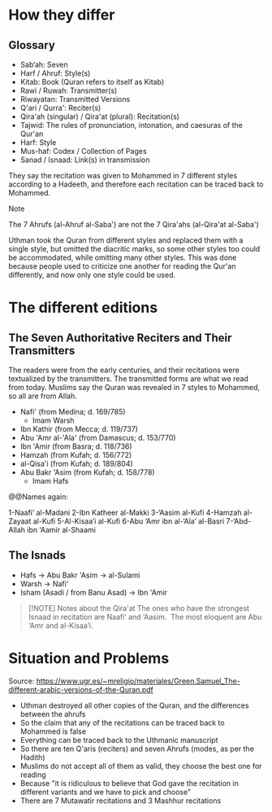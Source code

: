 # How they differ
## Glossary
- Sab‘ah: Seven
- Harf / Ahruf: Style(s)
- Kitab: Book (Quran refers to itself as Kitab)
- Rawi / Ruwah: Transmitter(s)
- Riwayatan: Transmitted Versions
- Q'ari / Qurra': Reciter(s)
- Qira'ah (singular) / Qira'at (plural): Recitation(s)
- Tajwid: The rules of pronunciation, intonation, and caesuras of the Qur'an
- Harf: Style
- Mus-haf: Codex / Collection of Pages
- Sanad / Isnaad: Link(s) in transmission

They say the recitation was given to Mohammed in 7 different styles according to a Hadeeth, and therefore each recitation can be traced back to Mohammed.

> [!NOTE]
> The 7 Ahrufs (al-Ahruf al-Saba') are not the 7 Qira'ahs (al-Qira'at al-Saba')

Uthman took the Quran from different styles and replaced them with a single style, but omitted the diacritic marks, so some other styles too could be accommodated, while omitting many other styles. This was done because people used to criticize one another for reading the Qur'an differently, and now only one style could be used.
# The different editions
## The Seven Authoritative Reciters and Their Transmitters
The readers were from the early centuries, and their recitations were textualized by the transmitters. The transmitted forms are what we read from today. Muslims say the Quran was revealed in 7 styles to Mohammed, so all are from Allah.

- Nafi' (from Medina; d. 169/785)
	- Imam Warsh
- Ibn Kathir (from Mecca; d. 119/737)
- Abu 'Amr al-'Ala' (from Damascus; d. 153/770)
- Ibn 'Amir (from Basra; d. 118/736)
- Hamzah (from Kufah; d. 156/772)
- al-Qisa'i (from Kufah; d. 189/804)
- Abu Bakr 'Asim (from Kufah; d. 158/778)
	- Imam Hafs

@@Names again:

1-Naafi’ al-Madani
2-Ibn Katheer al-Makki
3-‘Aasim al-Kufi
4-Hamzah al-Zayaat al-Kufi
5-Al-Kisaa’i al-Kufi
6-Abu ‘Amr ibn al-‘Ala’ al-Basri
7-‘Abd-Allah ibn ‘Aamir al-Shaami
## The Isnads
- Hafs -> Abu Bakr 'Asim -> al-Sulami
- Warsh -> Nafi'
- Isham (Asadi / from Banu Asad) -> Ibn 'Amir

> [!NOTE] Notes about the Qira'at
> The ones who have the strongest Isnaad in recitation are Naafi’ and ‘Aasim. 
> The most eloquent are Abu ‘Amr and al-Kisaa’i. 
# Situation and Problems
Source: https://www.ugr.es/~mreligio/materiales/Green.Samuel_The-different-arabic-versions-of-the-Quran.pdf

- Uthman destroyed all other copies of the Quran, and the differences between the ahrufs
- So the claim that any of the recitations can be traced back to Mohammed is false
- Everything can be traced back to the Uthmanic manuscript
- So there are ten Q'aris (reciters) and seven Ahrufs (modes, as per the Hadith)
- Muslims do not accept all of them as valid, they choose the best one for reading
- Because "it is ridiculous to believe that God gave the recitation in different variants and we have to pick and choose"
- There are 7 Mutawatir recitations and 3 Mashhur recitations